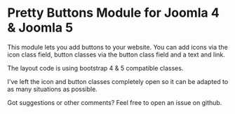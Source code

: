 # Pretty Buttons Module for Joomla 4 & Joomla 5

This module lets you add buttons to your website. You can add icons via the icon class field, button classes via the button class field and a text and link. 

The layout code is using bootstrap 4 & 5 compatible classes.

I've left the icon and button classes completely open so it can be adapted to as many situations as possible.

Got suggestions or other comments? Feel free to open an issue on github.
